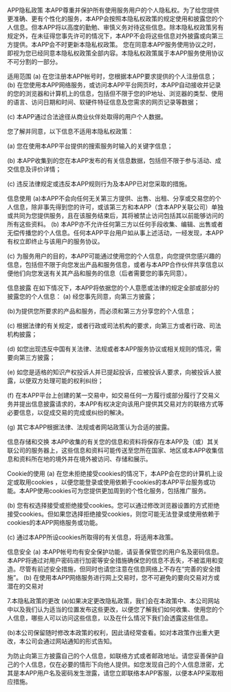 APP隐私政策 本APP尊重并保护所有使用服务用户的个人隐私权。为了给您提供更准确、更有个性化的服务，本APP会按照本隐私权政策的规定使用和披露您的个人信息。但本APP将以高度的勤勉、审慎义务对待这些信息。除本隐私权政策另有规定外，在未征得您事先许可的情况下，本APP不会将这些信息对外披露或向第三方提供。本APP会不时更新本隐私权政策。 您在同意本APP服务使用协议之时，即视为您已经同意本隐私权政策全部内容。本隐私权政策属于本APP服务使用协议不可分割的一部分。

适用范围 (a) 在您注册本APP帐号时，您根据本APP要求提供的个人注册信息；
(b) 在您使用本APP网络服务，或访问本APP平台网页时，本APP自动接收并记录的您的浏览器和计算机上的信息，包括但不限于您的IP地址、浏览器的类型、使用的语言、访问日期和时间、软硬件特征信息及您需求的网页记录等数据；

(c) 本APP通过合法途径从商业伙伴处取得的用户个人数据。

您了解并同意，以下信息不适用本隐私权政策：

(a) 您在使用本APP平台提供的搜索服务时输入的关键字信息；

(b) 本APP收集到的您在本APP发布的有关信息数据，包括但不限于参与活动、成交信息及评价详情；

(c) 违反法律规定或违反本APP规则行为及本APP已对您采取的措施。

信息使用 (a)本APP不会向任何无关第三方提供、出售、出租、分享或交易您的个人信息，除非事先得到您的许可，或该第三方和本APP（含本APP关联公司）单独或共同为您提供服务，且在该服务结束后，其将被禁止访问包括其以前能够访问的所有这些资料。
(b) 本APP亦不允许任何第三方以任何手段收集、编辑、出售或者无偿传播您的个人信息。任何本APP平台用户如从事上述活动，一经发现，本APP有权立即终止与该用户的服务协议。

(c) 为服务用户的目的，本APP可能通过使用您的个人信息，向您提供您感兴趣的信息，包括但不限于向您发出产品和服务信息，或者与本APP合作伙伴共享信息以便他们向您发送有关其产品和服务的信息（后者需要您的事先同意）。

信息披露 在如下情况下，本APP将依据您的个人意愿或法律的规定全部或部分的披露您的个人信息：
(a) 经您事先同意，向第三方披露；

(b)为提供您所要求的产品和服务，而必须和第三方分享您的个人信息；

(c) 根据法律的有关规定，或者行政或司法机构的要求，向第三方或者行政、司法机构披露；

(d) 如您出现违反中国有关法律、法规或者本APP服务协议或相关规则的情况，需要向第三方披露；

(e) 如您是适格的知识产权投诉人并已提起投诉，应被投诉人要求，向被投诉人披露，以便双方处理可能的权利纠纷；

(f) 在本APP平台上创建的某一交易中，如交易任何一方履行或部分履行了交易义务并提出信息披露请求的，本APP有权决定向该用户提供其交易对方的联络方式等必要信息，以促成交易的完成或纠纷的解决。

(g) 其它本APP根据法律、法规或者网站政策认为合适的披露。

信息存储和交换 本APP收集的有关您的信息和资料将保存在本APP及（或）其关联公司的服务器上，这些信息和资料可能传送至您所在国家、地区或本APP收集信息和资料所在地的境外并在境外被访问、存储和展示。

Cookie的使用 (a) 在您未拒绝接受cookies的情况下，本APP会在您的计算机上设定或取用cookies ，以便您能登录或使用依赖于cookies的本APP平台服务或功能。本APP使用cookies可为您提供更加周到的个性化服务，包括推广服务。

(b) 您有权选择接受或拒绝接受cookies。您可以通过修改浏览器设置的方式拒绝接受cookies。但如果您选择拒绝接受cookies，则您可能无法登录或使用依赖于cookies的本APP网络服务或功能。

(c) 通过本APP所设cookies所取得的有关信息，将适用本政策。

信息安全 (a) 本APP帐号均有安全保护功能，请妥善保管您的用户名及密码信息。本APP将通过对用户密码进行加密等安全措施确保您的信息不丢失，不被滥用和变造。尽管有前述安全措施，但同时也请您注意在信息网络上不存在“完善的安全措施”。
(b) 在使用本APP网络服务进行网上交易时，您不可避免的要向交易对方或潜在的交易对

7.本隐私政策的更改 (a)如果决定更改隐私政策，我们会在本政策中、本公司网站中以及我们认为适当的位置发布这些更改，以便您了解我们如何收集、使用您的个人信息，哪些人可以访问这些信息，以及在什么情况下我们会透露这些信息。

(b)本公司保留随时修改本政策的权利，因此请经常查看。如对本政策作出重大更改，本公司会通过网站通知的形式告知。

为防止向第三方披露自己的个人信息，如联络方式或者邮政地址。请您妥善保护自己的个人信息，仅在必要的情形下向他人提供。如您发现自己的个人信息泄密，尤其是本APP用户名及密码发生泄露，请您立即联络本APP客服，以便本APP采取相应措施。

